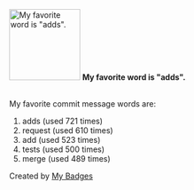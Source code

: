 <img src="https://my-badges.github.io/my-badges/favorite-word.png" alt="My favorite word is &quot;adds&quot;." title="My favorite word is &quot;adds&quot;." width="128">
<strong>My favorite word is &quot;adds&quot;.</strong>
<br><br>

My favorite commit message words are:

1. adds (used 721 times)
2. request (used 610 times)
3. add (used 523 times)
4. tests (used 500 times)
5. merge (used 489 times)


Created by <a href="https://github.com/my-badges/my-badges">My Badges</a>